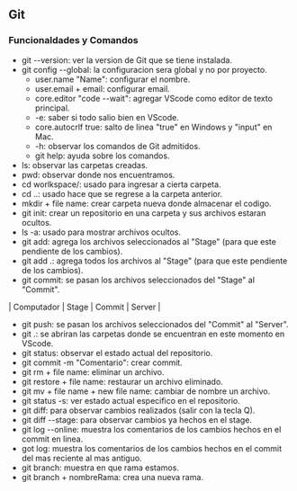 
## Git

### Funcionaldades y Comandos

* git --version: ver la version de Git que se tiene instalada.
* git config --global: la configuracion sera global y no por proyecto.
    * user.name "Name": configurar el nombre.
    * user.email + email: configurar email.
    * core.editor "code --wait": agregar VScode como editor de texto principal.
    * -e: saber si todo salio bien en VScode.
    * core.autocrlf true: salto de linea "true" en Windows y "input" en Mac.
    * -h: observar los comandos de Git admitidos.
    * git help: ayuda sobre los comandos.
* ls: observar las carpetas creadas.
* pwd: observar donde nos encuentramos.
* cd worlkspace/: usado para ingresar a cierta carpeta.
* cd ..: usado hace que se regrese a la carpeta anterior.
* mkdir + file name: crear carpeta nueva donde almacenar el codigo.
* git init: crear un repositorio en una carpeta y sus archivos estaran ocultos.
* ls -a: usado para mostrar archivos ocultos.
* git add: agrega los archivos seleccionados al "Stage" (para que este pendiente de los cambios).
* git add .: agrega todos los archivos al "Stage" (para que este pendiente de los cambios).
* git commit: se pasan los archivos seleccionados del "Stage" al "Commit".

| Computador | Stage | Commit | Server |

* git push: se pasan los archivos seleccionados del "Commit" al "Server".
* git .: se abriran las carpetas donde se encuentran en este momento en VScode.
* git status: observar el estado actual del repositorio.
* git commit -m "Comentario": crear commit.
* git rm + file name: eliminar un archivo.
* git restore + file name: restaurar un archivo eliminado.
* git mv + file name + new file name: cambiar de nombre un archivo.
* git status -s: ver estado actual especifico en el repositorio.
* git diff: para observar cambios realizados (salir con la tecla Q).
* git diff --stage: para observar cambios ya hechos en el stage.
* git log --online: muestra los comentarios de los cambios hechos en el commit en linea.
* got log: muestra los comentarios de los cambios hechos en el commit del mas reciente al mas antiguo.
* git branch: muestra en que rama estamos.
* git branch + nombreRama: crea una nueva rama.
